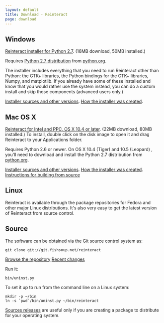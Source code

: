```yaml
---
layout: default
title: Download - Reinteract
page: download
---
```


<h2><a id="Windows">Windows</a></h2>

[Reinteract installer for Python 2.7](http://www.reinteract.org/download/windows/Reinteract-0.5.10-python2.7.msi). (16MB download, 50MB installed.)

Requires [Python 2.7 distribution](http://www.python.org/ftp/python/2.7.2/python-2.7.2.msi) from [python.org](http://python.org/download/).

The installer includes everything that you need to run Reinteract other than Python: the GTK+ libraries, the Python bindings for the GTK+ libraries, Numpy, and matplotlib. If you already have some of these installed and know that you would rather use the system instead, you can do a custom install and skip those components (advanced users only.)

[Installer sources and other versions](http://www.reinteract.org/download/windows/). [How the installer was created](http://git.fishsoup.net/cgit/reinteract/tree/tools/build_msi/README).

<h2><a id="MacOSX">Mac OS X</a></h2>

[Reinteract for Intel and PPC, OS X 10.4 or later](http://www.reinteract.org/download/osx/Reinteract-0.5.9.dmg). (22MB download, 80MB installed.) To install, double click on the disk image to open it and drag Reinteract to your Applications folder.

Requires Python 2.6 or newer. On OS X 10.4 (Tiger) and 10.5 (Leopard) , you'll need to download and install the Python 2.7 distribution from [python.org](http://python.org/download).

[Installer sources and other versions](http://www.reinteract.org/download/osx/). [How the installer was created](http://git.fishsoup.net/cgit/reinteract/tree/tools/build_bundle/README). [Instructions for building from source](http://git.fishsoup.net/cgit/reinteract/tree/tools/build_deps_osx/README)

<h2><a id="Linux">Linux</a></h2>

Reinteract is available through the package repositories for Fedora and other major Linux distributions. It's also very easy to get the latest version of Reinteract from source control.

<h2><a id="Source">Source</a></h2>

The software can be obtained via the Git source control system as:

```
git clone git://git.fishsoup.net/reinteract
```

[Browse the repository](http://git.fishsoup.net/cgit/reinteract/tree/) [Recent changes](http://git.fishsoup.net/cgit/reinteract/log/)

Run it:

    bin/uninst.py

To set it up to run from the command line on a Linux system:

    mkdir -p ~/bin
    ln -s `pwd`/bin/uninst.py ~/bin/reinteract

[Sources releases](http://www.reinteract.org/download/sources/) are useful only if you are creating a package to distribute for your operating system.
